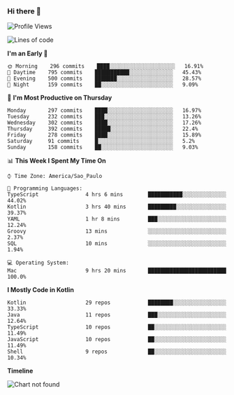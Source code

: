 ### Hi there 👋

<!--
**fernandonogueira/fernandonogueira** is a ✨ _special_ ✨ repository because its `README.md` (this file) appears on your GitHub profile.

Here are some ideas to get you started:

- 🔭 I’m currently working on ...
- 🌱 I’m currently learning ...
- 👯 I’m looking to collaborate on ...
- 🤔 I’m looking for help with ...
- 💬 Ask me about ...
- 📫 How to reach me: ...
- 😄 Pronouns: ...
- ⚡ Fun fact: ...
-->

<!--START_SECTION:waka-->
![Profile Views](http://img.shields.io/badge/Profile%20Views-35-blue)

![Lines of code](https://img.shields.io/badge/From%20Hello%20World%20I%27ve%20Written-575844%20lines%20of%20code-blue)

**I'm an Early 🐤** 

```text
🌞 Morning    296 commits    ████░░░░░░░░░░░░░░░░░░░░░   16.91% 
🌆 Daytime    795 commits    ███████████░░░░░░░░░░░░░░   45.43% 
🌃 Evening    500 commits    ███████░░░░░░░░░░░░░░░░░░   28.57% 
🌙 Night      159 commits    ██░░░░░░░░░░░░░░░░░░░░░░░   9.09%

```
📅 **I'm Most Productive on Thursday** 

```text
Monday       297 commits    ████░░░░░░░░░░░░░░░░░░░░░   16.97% 
Tuesday      232 commits    ███░░░░░░░░░░░░░░░░░░░░░░   13.26% 
Wednesday    302 commits    ████░░░░░░░░░░░░░░░░░░░░░   17.26% 
Thursday     392 commits    █████░░░░░░░░░░░░░░░░░░░░   22.4% 
Friday       278 commits    ████░░░░░░░░░░░░░░░░░░░░░   15.89% 
Saturday     91 commits     █░░░░░░░░░░░░░░░░░░░░░░░░   5.2% 
Sunday       158 commits    ██░░░░░░░░░░░░░░░░░░░░░░░   9.03%

```


📊 **This Week I Spent My Time On** 

```text
⌚︎ Time Zone: America/Sao_Paulo

💬 Programming Languages: 
TypeScript               4 hrs 6 mins        ███████████░░░░░░░░░░░░░░   44.02% 
Kotlin                   3 hrs 40 mins       █████████░░░░░░░░░░░░░░░░   39.37% 
YAML                     1 hr 8 mins         ███░░░░░░░░░░░░░░░░░░░░░░   12.24% 
Groovy                   13 mins             ░░░░░░░░░░░░░░░░░░░░░░░░░   2.37% 
SQL                      10 mins             ░░░░░░░░░░░░░░░░░░░░░░░░░   1.94%

💻 Operating System: 
Mac                      9 hrs 20 mins       █████████████████████████   100.0%

```

**I Mostly Code in Kotlin** 

```text
Kotlin                   29 repos            ████████░░░░░░░░░░░░░░░░░   33.33% 
Java                     11 repos            ███░░░░░░░░░░░░░░░░░░░░░░   12.64% 
TypeScript               10 repos            ██░░░░░░░░░░░░░░░░░░░░░░░   11.49% 
JavaScript               10 repos            ██░░░░░░░░░░░░░░░░░░░░░░░   11.49% 
Shell                    9 repos             ██░░░░░░░░░░░░░░░░░░░░░░░   10.34%

```


**Timeline**

![Chart not found](https://raw.githubusercontent.com/fernandonogueira/fernandonogueira/master/charts/bar_graph.png) 


<!--END_SECTION:waka-->

